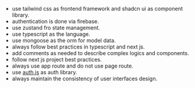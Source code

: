 - use tailwind css as frontend framework and shadcn ui as component library.
- authentication is done via firebase.
- use zustand fro state management.
- use typescript as the language.
- use mongoose as the orm for model data.
- always follow best practices in typescript and next js.
- add comments as needed to describe complex logics and components.
- follow next js project best practices.
- always use app route and do not use page route.
- use [auth.js](https://github.com/nextauthjs/next-auth) as auth library.
- always maintain the consistency of user interfaces design.
